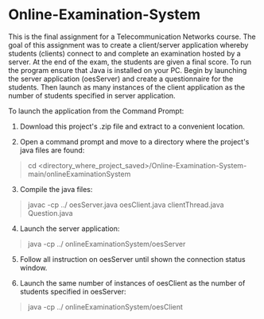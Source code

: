 # Online-Examination-System
This is the final assignment for a Telecommunication Networks course. The goal of this assignment was to create a client/server application whereby students (clients) connect to and complete an examination hosted by a server. At the end of the exam, the students are given a final score. To run the program ensure that Java is installed on your PC. Begin by launching the server application (oesServer) and create a questionnaire for the students. Then launch as many instances of the client application as the number of students specified in server application. 

To launch the application from the Command Prompt:

1) Download this project's .zip file and extract to a convenient location.

2) Open a command prompt and move to a directory where the project's java files are found:
  >cd <directory_where_project_saved>/Online-Examination-System-main/onlineExaminationSystem

3) Compile the java files:
  >javac -cp ../ oesServer.java oesClient.java clientThread.java Question.java

4) Launch the server application:
  >java -cp ../ onlineExaminationSystem/oesServer

5) Follow all instruction on oesServer until shown the connection status window.

6) Launch the same number of instances of oesClient as the number of students specified in oesServer:
  >java -cp ../ onlineExaminationSystem/oesClient
